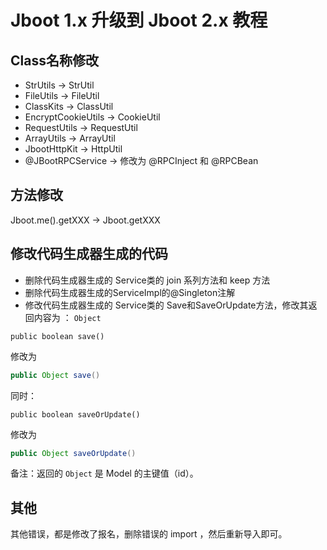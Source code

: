 # Jboot 1.x 升级到 Jboot 2.x 教程

## Class名称修改

- StrUtils -> StrUtil
- FileUtils -> FileUtil
- ClassKits -> ClassUtil
- EncryptCookieUtils -> CookieUtil
- RequestUtils -> RequestUtil
- ArrayUtils -> ArrayUtil
- JbootHttpKit -> HttpUtil
- @JBootRPCService -> 修改为 @RPCInject 和 @RPCBean

## 方法修改

Jboot.me().getXXX -> Jboot.getXXX

## 修改代码生成器生成的代码

- 删除代码生成器生成的 Service类的 join 系列方法和 keep 方法
- 删除代码生成器生成的ServiceImpl的@Singleton注解
- 修改代码生成器生成的 Service类的 Save和SaveOrUpdate方法，修改其返回内容为 ： `Object`

```
public boolean save()
```
修改为

```java
public Object save()
```

同时：
```
public boolean saveOrUpdate()
```
修改为

```java
public Object saveOrUpdate()
```

备注：返回的 `Object` 是 Model 的主键值（id）。

## 其他

其他错误，都是修改了报名，删除错误的 import ，然后重新导入即可。
